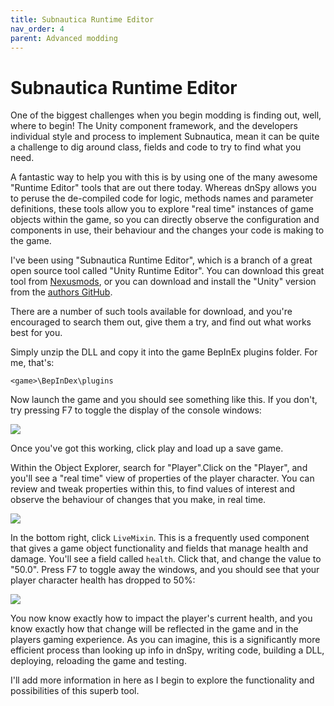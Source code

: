 ```yaml
---
title: Subnautica Runtime Editor
nav_order: 4
parent: Advanced modding
---
```


# Subnautica Runtime Editor

One of the biggest challenges when you begin modding is finding out, well, where to begin! The Unity component framework, and the developers individual style and process to implement Subnautica, mean it can be quite a challenge to dig around class, fields and code to try to find what you need.

A fantastic way to help you with this is by using one of the many awesome "Runtime Editor" tools that are out there today. Whereas dnSpy allows you to peruse the de-compiled code for logic, methods names and parameter definitions, these tools allow you to explore "real time" instances of game objects within the game, so you can directly observe the configuration and components in use, their behaviour and the changes your code is making to the game.

I've been using  "Subnautica Runtime Editor", which is a branch of a great open source tool called "Unity Runtime Editor". You can download this great tool from [Nexusmods](https://www.nexusmods.com/subnautica/mods/1561), or you can download and install the "Unity" version from the [authors GitHub](https://github.com/ManlyMarco/RuntimeUnityEditor).

There are a number of such tools available for download, and you're encouraged to search them out, give them a try, and find out what works best for you.

Simply unzip the DLL and copy it into the game BepInEx plugins folder. For me, that's:

`<game>\BepInDex\plugins`

Now launch the game and you should see something like this. If you don't, try pressing F7 to toggle the display of the console windows:

![](.\media\runtimeeditor.png)

Once you've got this working, click play and load up a save game.

Within the Object Explorer, search for "Player".Click on the "Player", and you'll see a "real time" view of properties of the player character. You can review and tweak properties within this, to find values of interest and observe the behaviour of changes that you make, in real time.

![](.\media\runtimeeditorplayer.png)

In the bottom right, click `LiveMixin`. This is a frequently used component that gives a game object functionality and fields that manage health and damage. You'll see a field called `health`. Click that, and change the value to "50.0". Press F7 to toggle away the windows, and you should see that your player character health has dropped to 50%:

![](.\media\unityexplorerplayerhealth50.png)

You now know exactly how to impact the player's current health, and you know exactly how that change will be reflected in the game and in the players gaming experience. As you can imagine, this is a significantly more efficient process than looking up info in dnSpy, writing code, building a DLL, deploying, reloading the game and testing.

I'll add more information in here as I begin to explore the functionality and possibilities of this superb tool.
